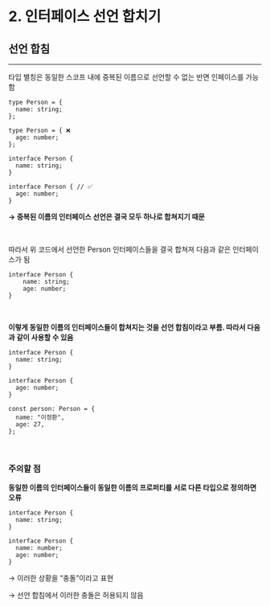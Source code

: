 # 2. 인터페이스 선언 합치기
## 선언 합침

---

타입 별칭은 동일한 스코프 내에 중복된 이름으로 선언할 수 없는 반면 인페이스를 가능함

```tsx
type Person = {
  name: string;
};

type Person = { ❌
  age: number;
};
```

```tsx
interface Person {
  name: string;
}

interface Person { // ✅
  age: number;
}
```

**→ 중복된 이름의 인터페이스 선언은 결국 모두 하나로 합쳐지기 때문**

<br>

따라서 위 코드에서 선언한 Person 인터페이스들을 결국 합쳐져 다음과 같은 인터페이스가 됨

```tsx
interface Person {
	name: string;
	age: number;
}
```

<br>

**이렇게 동일한 이름의 인터페이스들이 합쳐지는 것을 선언 합침이라고 부름. 따라서 다음과 같이 사용할 수 있음**

```tsx
interface Person {
  name: string;
}

interface Person {
  age: number;
}

const person: Person = {
  name: "이정환",
  age: 27,
};
```

<br>

### 주의할 점

**동일한 이름의 인터페이스들이 동일한 이름의 프로퍼티를 서로 다른 타입으로 정의하면 오류**

```tsx
interface Person {
  name: string;
}

interface Person {
  name: number;
  age: number;
}
```

→ 이러한 상황을 “충돌”이라고 표현

→ 선언 합침에서 이러한 충돌은 허용되지 않음
